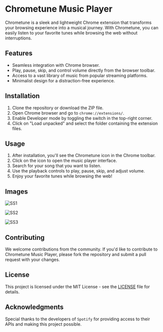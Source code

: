 # Chrometune Music Player

Chrometune is a sleek and lightweight Chrome extension that transforms your browsing experience into a musical journey. With Chrometune, you can easily listen to your favorite tunes while browsing the web without interruptions.

## Features

- Seamless integration with Chrome browser.
- Play, pause, skip, and control volume directly from the browser toolbar.
- Access to a vast library of music from popular streaming platforms.
- Minimalist design for a distraction-free experience.

## Installation

1. Clone the repository or download the ZIP file.
2. Open Chrome browser and go to `chrome://extensions/`.
3. Enable Developer mode by toggling the switch in the top-right corner.
4. Click on "Load unpacked" and select the folder containing the extension files.

## Usage

1. After installation, you'll see the Chrometune icon in the Chrome toolbar.
2. Click on the icon to open the music player interface.
3. Search for your song that you want to listen.
4. Use the playback controls to play, pause, skip, and adjust volume.
5. Enjoy your favorite tunes while browsing the web!

## Images

![SS1](https://github.com/Archit-24/Music-Player-Extension/assets/155532480/cdf211cd-a3e6-4681-99c4-60549d2080f1)

![SS2](https://github.com/Archit-24/Music-Player-Extension/assets/155532480/bdd8b0e7-e48a-401e-88f3-cc7d2647f358)

![SS3](https://github.com/Archit-24/Music-Player-Extension/assets/155532480/49fb7315-e3b1-4816-8f83-93877da8e5f1)

## Contributing

We welcome contributions from the community. If you'd like to contribute to Chrometune Music Player, please fork the repository and submit a pull request with your changes.

## License

This project is licensed under the MIT License - see the [LICENSE](LICENSE) file for details.

## Acknowledgments

Special thanks to the developers of `Spotify` for providing access to their APIs and making this project possible.

